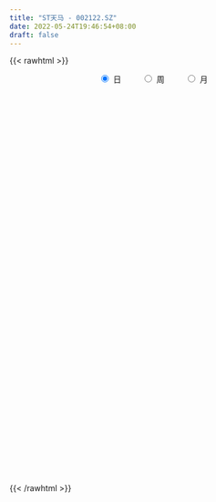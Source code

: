 ```yaml
---
title: "ST天马 - 002122.SZ"
date: 2022-05-24T19:46:54+08:00
draft: false
---
```

{{< rawhtml >}}
    <div style="text-align: center">
        <label style="padding: 1rem;"><input style="margin-right: .5rem" type="radio" name="period" value="D" checked onclick="period_change(this)">日</label>
        <label style="padding: 1rem;"><input style="margin-right: .5rem" type="radio" name="period" value="W" onclick="period_change(this)">周</label>
        <label style="padding: 1rem;"><input style="margin-right: .5rem" type="radio" name="period" value="M" onclick="period_change(this)">月</label>
    </div>
    <div id="chart" style="height: 700px;"></div> 
    <script type="text/javascript">
        const D_v = [96053.12,151833.8,200741.23,39280.0,27510.0,191091.21,127966.19,67314.93,58195.15,152532.05,106391.03,70708.0,85885.08,62580.0,98585.01,68930.03,41569.02,55385.0,106966.02,115532.15,65338.1,94111.12,113193.11,91559.6,332252.6,182974.7,99187.0,62125.02,67572.0,62206.0,69045.0,70633.0,47762.0,75402.0,58628.0,46121.02,33016.0,26809.0,43263.09,87935.11,107587.0,67450.21,57873.02,70973.0,27662.0,45966.08,165468.08,78246.0,54545.51,70355.66,66411.0,43566.0,49407.0,46912.73,52132.0,39635.0,46258.05,43744.7,30795.0,32800.0,25142.25,48766.27,72747.76,67567.2,320312.56,316415.44,190140.76,422465.31,242384.0,155719.32,140557.65,130471.12,349312.21,187800.43,313307.37,318501.77,588992.4300000001,379224.68,339033.44,203796.29,247004.0,159011.06,174291.0,118857.44,132876.0,131757.49,103756.64,210471.56,127776.3,112524.93,95544.93,145139.0,204446.1,130144.61,206462.56,114683.64,140854.0,81812.1,70828.0,75578.31,158470.32,90617.01,135986.01,235749.0,131698.13,84936.03,65712.6,53775.72,51339.0,120263.1,69504.1,65235.02,66260.02,62594.0,55530.0,70286.0,53378.67,50967.0,75052.0,129073.95,100436.0,115621.04,105229.0,76668.03,75037.0,61576.04,65584.37,63088.0,63459.0,62881.55,53348.0,72703.15,147430.15,108912.0,73923.05,54659.1,178451.0,263363.18,133184.09,71715.0,122887.0,102304.0,62907.02,55804.04,57178.0,44444.0,50133.67,63754.0,44634.0,40522.1,44665.0,72411.5,51593.0,46279.3,50230.04,33881.0,37220.01,53506.01,40181.0,84942.5,97893.01,63131.0,56442.0,41177.0,43389.0,29655.0,67239.01,48131.01,144591.0,89592.22,61795.27,34527.0,51815.57,32115.0,96994.0,58667.0,78917.03,89452.4,117128.01,99403.0,116258.34,85329.63,55217.0,41169.03,41777.0,59126.0,161376.86,124929.44,58006.14,46686.0,73222.5,68507.36,36422.0,50422.0,35749.0,27376.0,36507.0,48650.49,139886.5,206951.85,97887.0,66887.7,67036.01,100160.34,80786.0,76981.42,46242.42,54414.43,75401.15,44631.0,24943.0,38860.0,57103.1,63610.5,56814.0,42101.1,54216.01,39721.5,27118.0,45947.01,86987.22,206077.96,102973.0,74462.0,72613.1,43343.1,57380.0,47882.0,48181.1,63485.74,38763.0,73019.0,85513.0,78401.0,42250.0,69940.0,70934.15,75277.0,69264.0,52666.0,41438.17,29232.0,55127.0,28915.0,88276.0,150768.5,73693.93,75703.0,60181.01,56043.0]
const D_histogram = [0.0,0.0095726496,0.025259795,0.0228396406,0.0097831704,0.0015712104,-0.0101973442,-0.0139822848,-0.0138093229,-0.0034750974,-0.0013456915,-0.0006384077,0.0029709556,0.0030978927,0.0067719872,0.0073559215,0.0078701566,0.0057431043,-0.0024082782,-0.002415617,-0.0005034196,0.001874636,-0.0019660181,0.0051794381,0.0028699778,-0.0071656464,-0.0195869346,-0.0219587209,-0.0236008825,-0.0252840301,-0.0198270631,-0.0203465102,-0.0207091939,-0.023460115,-0.0281484355,-0.0260830353,-0.0211097101,-0.0177172339,-0.017367591,-0.0227329416,-0.0262418527,-0.0264289003,-0.0238256493,-0.0252992462,-0.0157915125,0.0001366873,0.0084048141,0.0114191703,0.0135092274,0.016794127,0.0123211574,0.0082975168,0.0053856978,0.0045874676,0.0038690293,0.0045057998,0.0059483387,0.0065303867,0.0065276995,0.0055055981,0.0064382859,0.0053417473,0.0132294627,0.0269428713,0.0345929508,0.0456208986,0.0599984763,0.0679269724,0.0648610984,0.0587461129,0.0509066665,0.052492118,0.050209511,0.0499749369,0.0566660136,0.06785622,0.0798487734,0.0743027922,0.0540563157,0.0402120648,0.0278238088,0.0105523724,-0.0031548107,-0.0132640686,-0.0237489245,-0.0255691395,-0.0301011259,-0.0270921443,-0.0296634436,-0.0387208373,-0.0429842368,-0.0343487399,-0.0282136901,-0.0213504703,-0.0137037903,-0.0135937901,-0.0245641847,-0.0309994802,-0.0354606138,-0.0415605823,-0.0374242425,-0.0372143455,-0.0400298275,-0.0496081434,-0.054513798,-0.0541947787,-0.0511324143,-0.0463945674,-0.0433018902,-0.0304548002,-0.0229468891,-0.0133831587,-0.0074689606,-0.006687934,-0.0046827429,-0.0083864781,-0.0122643042,-0.0141054822,-0.0177323451,-0.0094843661,-0.0031386951,0.0080709157,0.0159795383,0.0220063385,0.0232966739,0.020859369,0.0187185828,0.0142805022,0.0137080386,0.011728175,0.0095814139,0.0055062135,0.0093578566,0.0109347107,0.0077873042,0.0062933026,0.0135577171,0.0080310778,0.0017786081,-0.0033287339,-0.0010612435,0.0012449657,0.0002608271,0.0010944178,-0.0001697498,-0.0007675651,-0.0034673424,-0.0047824525,-0.006426193,-0.0081750985,-0.0060505463,-0.0028721212,-0.0036604576,-0.0056090613,-0.0068936114,-0.0064025422,-0.0048096992,-0.0051515295,-0.0041236082,0.0015474198,0.0059987858,0.007524141,0.0052038886,0.0044121146,0.0039716345,0.0037653772,0.0011554499,0.0003640153,-0.0081814377,-0.0185676387,-0.0225008607,-0.0240465403,-0.0271508038,-0.0284546381,-0.0355167383,-0.0387169082,-0.0449840828,-0.0380644705,-0.0384718558,-0.0369808539,-0.0259975574,-0.0197920094,-0.0162230803,-0.0138186695,-0.0116005274,-0.0044835603,0.0091700908,0.0191642184,0.0237443332,0.0239986577,0.0291317505,0.0286909819,0.0279052215,0.023689933,0.0206829441,0.0179056081,0.0160151728,0.017295934,0.0255631924,0.0294215086,0.0276943617,0.0263228335,0.0226333963,0.0233765488,0.0197857823,0.0187271507,0.0179920711,0.0174573142,0.0189508897,0.019679766,0.0185699275,0.0150471197,0.0101622855,0.0104002585,0.0067929856,0.0022255568,-0.0059002025,-0.0119877811,-0.0132605409,-0.0120566985,-0.0029544313,0.008075287,0.0114201966,0.0129379257,0.0100104801,0.0044275308,0.0038445059,0.0038644308,0.0023378907,0.0005549283,-0.0038492603,-0.014123971,-0.0268692259,-0.0397954256,-0.0431322506,-0.0395472356,-0.0406560146,-0.0451941621,-0.0464354544,-0.0448012587,-0.0400719657,-0.0341974874,-0.0310261194,-0.0245391289,-0.0245543959,-0.0202920908,-0.0148022271,-0.0056061206,0.0022528062,0.0037510891]
const D_fast = [0.0,0.011965812,0.0339679061,0.0372576618,0.0266469843,0.0188278268,0.0045099362,-0.0027705756,-0.0060499445,0.0034155067,0.0052084897,0.0057561717,0.0101082738,0.011009684,0.0163767754,0.0187996901,0.0212814643,0.0205901881,0.011836736,0.011225493,0.0130118355,0.0158585501,0.0115263915,0.0199667072,0.0183747414,0.0065477056,-0.0107703163,-0.0186317828,-0.026174165,-0.0341783201,-0.0336781189,-0.0392841936,-0.0448241757,-0.0534401256,-0.065165555,-0.0696209135,-0.069925016,-0.0709618482,-0.074954103,-0.086002689,-0.0960720634,-0.102866336,-0.1062194973,-0.1140179058,-0.1084580502,-0.0924956785,-0.0821263482,-0.0762571994,-0.0707898356,-0.0633064042,-0.0646990844,-0.0666483458,-0.0682137403,-0.0678651037,-0.0676162846,-0.0658530641,-0.0629234405,-0.0607087959,-0.0590795582,-0.0587252602,-0.0561830009,-0.0559441026,-0.0447490216,-0.0242998952,-0.0080015779,0.0144315945,0.0438087913,0.0687190304,0.0818684311,0.0904399738,0.0953271941,0.110035675,0.1203054459,0.1325646059,0.153422186,0.1815764475,0.2135311942,0.226560911,0.2198285134,0.2160372788,0.2106049749,0.1959716317,0.1814757459,0.1680504708,0.1516283838,0.1434158839,0.131358616,0.1275945616,0.1176074014,0.0988697984,0.0838603396,0.0839086516,0.0829902788,0.0845158811,0.0887366135,0.0854481661,0.0683367254,0.0541515599,0.0408252728,0.0243351588,0.019115438,0.0100217486,-0.0028011904,-0.0247815421,-0.0433156462,-0.0565453216,-0.0662660607,-0.0731268557,-0.0808596511,-0.0756262611,-0.0738550723,-0.0676371315,-0.0635901735,-0.0644811304,-0.0636466251,-0.0694469799,-0.076390882,-0.0817584306,-0.0898183797,-0.0839414922,-0.078380495,-0.0651531553,-0.0532496481,-0.0417212633,-0.0346067594,-0.031829222,-0.0292903625,-0.0301583175,-0.0273037715,-0.0263515914,-0.026102999,-0.0288016461,-0.0226105388,-0.018300007,-0.0195005875,-0.0194212635,-0.0087674197,-0.0122862895,-0.0180941072,-0.0240336327,-0.0220314532,-0.0194140025,-0.0203329343,-0.0192257391,-0.0205323442,-0.0213220508,-0.0248886637,-0.027399387,-0.0306496757,-0.0344423558,-0.0338304402,-0.0313700454,-0.0330734962,-0.0364243652,-0.0394323182,-0.0405418846,-0.0401514664,-0.041781179,-0.0417841598,-0.0357262768,-0.0297752144,-0.026368824,-0.0273881041,-0.0270768495,-0.026524421,-0.025789334,-0.0281103988,-0.0288108296,-0.0394016421,-0.0544297528,-0.0639881899,-0.0715455045,-0.081437469,-0.0898549628,-0.1057962476,-0.1186756445,-0.1361888399,-0.1387853452,-0.1488106945,-0.156564906,-0.1520809988,-0.1508234533,-0.1513102942,-0.1523605508,-0.1530425405,-0.1470464635,-0.1311002897,-0.1163151075,-0.1057989094,-0.0995449204,-0.0871288901,-0.0803969132,-0.0742063681,-0.0724991734,-0.0703354262,-0.0686363602,-0.0665230024,-0.0609182576,-0.0462602011,-0.0350465078,-0.0298500643,-0.0246408841,-0.0226719722,-0.0160846826,-0.0147290034,-0.0111058474,-0.0073429092,-0.0035133375,0.0027179603,0.0083667782,0.0118994215,0.0121383936,0.0097941309,0.0126321685,0.0107231419,0.0067121024,-0.0028887075,-0.0119732314,-0.0165611264,-0.0183714587,-0.0100077992,0.0030407408,0.0092406996,0.01399291,0.0135680845,0.0090920179,0.0094701194,0.010456152,0.0095140846,0.0078698542,0.0025033506,-0.0113023528,-0.0307649142,-0.0536399703,-0.067759858,-0.0740616519,-0.0853344346,-0.1011711226,-0.1140212785,-0.1235873975,-0.1288760958,-0.1315509895,-0.1361361513,-0.135783943,-0.1419378089,-0.1427485266,-0.1409592196,-0.1331646433,-0.1247425149,-0.1223064597]
const D_slow = [0.0,0.0023931624,0.0087081111,0.0144180213,0.0168638139,0.0172566165,0.0147072804,0.0112117092,0.0077593785,0.0068906041,0.0065541812,0.0063945793,0.0071373182,0.0079117914,0.0096047882,0.0114437686,0.0134113077,0.0148470838,0.0142450142,0.01364111,0.0135152551,0.0139839141,0.0134924096,0.0147872691,0.0155047636,0.013713352,0.0088166183,0.0033269381,-0.0025732825,-0.00889429,-0.0138510558,-0.0189376834,-0.0241149818,-0.0299800106,-0.0370171195,-0.0435378783,-0.0488153058,-0.0532446143,-0.057586512,-0.0632697474,-0.0698302106,-0.0764374357,-0.082393848,-0.0887186596,-0.0926665377,-0.0926323659,-0.0905311623,-0.0876763697,-0.0842990629,-0.0801005312,-0.0770202418,-0.0749458626,-0.0735994381,-0.0724525712,-0.0714853139,-0.070358864,-0.0688717793,-0.0672391826,-0.0656072577,-0.0642308582,-0.0626212867,-0.0612858499,-0.0579784842,-0.0512427664,-0.0425945287,-0.0311893041,-0.016189685,0.0007920581,0.0170073327,0.0316938609,0.0444205275,0.057543557,0.0700959348,0.082589669,0.0967561724,0.1137202274,0.1336824208,0.1522581188,0.1657721978,0.175825214,0.1827811661,0.1854192593,0.1846305566,0.1813145394,0.1753773083,0.1689850234,0.1614597419,0.1546867059,0.147270845,0.1375906357,0.1268445765,0.1182573915,0.1112039689,0.1058663514,0.1024404038,0.0990419563,0.0929009101,0.0851510401,0.0762858866,0.065895741,0.0565396804,0.0472360941,0.0372286372,0.0248266013,0.0111981518,-0.0023505429,-0.0151336464,-0.0267322883,-0.0375577608,-0.0451714609,-0.0509081832,-0.0542539728,-0.056121213,-0.0577931965,-0.0589638822,-0.0610605017,-0.0641265778,-0.0676529483,-0.0720860346,-0.0744571261,-0.0752417999,-0.073224071,-0.0692291864,-0.0637276018,-0.0579034333,-0.052688591,-0.0480089453,-0.0444388198,-0.0410118101,-0.0380797664,-0.0356844129,-0.0343078595,-0.0319683954,-0.0292347177,-0.0272878917,-0.025714566,-0.0223251368,-0.0203173673,-0.0198727153,-0.0207048988,-0.0209702097,-0.0206589682,-0.0205937614,-0.020320157,-0.0203625944,-0.0205544857,-0.0214213213,-0.0226169344,-0.0242234827,-0.0262672573,-0.0277798939,-0.0284979242,-0.0294130386,-0.0308153039,-0.0325387068,-0.0341393423,-0.0353417671,-0.0366296495,-0.0376605516,-0.0372736966,-0.0357740002,-0.0338929649,-0.0325919928,-0.0314889641,-0.0304960555,-0.0295547112,-0.0292658487,-0.0291748449,-0.0312202043,-0.035862114,-0.0414873292,-0.0474989643,-0.0542866652,-0.0614003247,-0.0702795093,-0.0799587363,-0.091204757,-0.1007208747,-0.1103388386,-0.1195840521,-0.1260834415,-0.1310314438,-0.1350872139,-0.1385418813,-0.1414420131,-0.1425629032,-0.1402703805,-0.1354793259,-0.1295432426,-0.1235435782,-0.1162606405,-0.1090878951,-0.1021115897,-0.0961891064,-0.0910183704,-0.0865419684,-0.0825381752,-0.0782141917,-0.0718233936,-0.0644680164,-0.057544426,-0.0509637176,-0.0453053685,-0.0394612313,-0.0345147858,-0.0298329981,-0.0253349803,-0.0209706517,-0.0162329293,-0.0113129878,-0.006670506,-0.002908726,-0.0003681547,0.00223191,0.0039301564,0.0044865456,0.003011495,0.0000145497,-0.0033005855,-0.0063147602,-0.007053368,-0.0050345462,-0.0021794971,0.0010549843,0.0035576044,0.0046644871,0.0056256136,0.0065917212,0.0071761939,0.007314926,0.0063526109,0.0028216182,-0.0038956883,-0.0138445447,-0.0246276074,-0.0345144163,-0.0446784199,-0.0559769605,-0.0675858241,-0.0787861388,-0.0888041302,-0.097353502,-0.1051100319,-0.1112448141,-0.1173834131,-0.1224564358,-0.1261569925,-0.1275585227,-0.1269953211,-0.1260575488]
const D_data = [['2021-05-12', 2.99, 3.0, 2.96, 3.05],['2021-05-13', 2.99, 3.15, 2.95, 3.15],['2021-05-14', 3.23, 3.31, 3.19, 3.31],['2021-05-17', 3.28, 3.14, 3.14, 3.28],['2021-05-18', 2.98, 2.98, 2.98, 2.98],['2021-05-19', 2.83, 2.99, 2.83, 3.08],['2021-05-20', 2.94, 2.89, 2.85, 2.98],['2021-05-21', 2.89, 2.94, 2.86, 2.97],['2021-05-24', 2.95, 2.97, 2.91, 2.98],['2021-05-25', 2.95, 3.12, 2.94, 3.12],['2021-05-26', 3.1, 3.05, 3.01, 3.12],['2021-05-27', 3.03, 3.04, 3.02, 3.11],['2021-05-28', 3.03, 3.09, 2.98, 3.13],['2021-05-31', 3.13, 3.06, 3.05, 3.15],['2021-06-01', 3.06, 3.12, 3.04, 3.21],['2021-06-02', 3.12, 3.1, 3.05, 3.18],['2021-06-03', 3.08, 3.11, 3.06, 3.12],['2021-06-04', 3.09, 3.08, 3.06, 3.14],['2021-06-07', 3.07, 2.98, 2.93, 3.07],['2021-06-08', 2.98, 3.06, 2.88, 3.07],['2021-06-09', 3.05, 3.09, 3.01, 3.09],['2021-06-10', 3.09, 3.11, 3.05, 3.19],['2021-06-11', 3.08, 3.03, 2.95, 3.08],['2021-06-16', 3.18, 3.18, 3.12, 3.18],['2021-06-17', 3.33, 3.08, 3.07, 3.34],['2021-06-18', 2.98, 2.95, 2.93, 3.02],['2021-06-21', 2.92, 2.85, 2.85, 2.95],['2021-06-22', 2.89, 2.92, 2.87, 2.93],['2021-06-23', 2.9, 2.9, 2.87, 2.91],['2021-06-24', 2.89, 2.87, 2.83, 2.91],['2021-06-25', 2.9, 2.95, 2.87, 2.97],['2021-06-28', 2.96, 2.87, 2.87, 2.97],['2021-06-29', 2.87, 2.85, 2.84, 2.92],['2021-06-30', 2.86, 2.79, 2.73, 2.88],['2021-07-01', 2.78, 2.72, 2.7, 2.8],['2021-07-02', 2.71, 2.77, 2.71, 2.8],['2021-07-05', 2.8, 2.8, 2.77, 2.82],['2021-07-06', 2.82, 2.78, 2.76, 2.82],['2021-07-07', 2.78, 2.73, 2.73, 2.8],['2021-07-08', 2.72, 2.62, 2.61, 2.75],['2021-07-09', 2.63, 2.59, 2.52, 2.66],['2021-07-12', 2.59, 2.59, 2.58, 2.64],['2021-07-13', 2.59, 2.6, 2.53, 2.6],['2021-07-14', 2.61, 2.52, 2.52, 2.61],['2021-07-15', 2.65, 2.65, 2.64, 2.65],['2021-07-16', 2.78, 2.78, 2.75, 2.78],['2021-07-19', 2.92, 2.74, 2.72, 2.92],['2021-07-20', 2.76, 2.7, 2.65, 2.77],['2021-07-21', 2.7, 2.7, 2.67, 2.74],['2021-07-22', 2.69, 2.73, 2.66, 2.78],['2021-07-23', 2.73, 2.63, 2.63, 2.73],['2021-07-26', 2.61, 2.61, 2.56, 2.66],['2021-07-27', 2.6, 2.6, 2.58, 2.69],['2021-07-28', 2.65, 2.61, 2.57, 2.65],['2021-07-29', 2.59, 2.6, 2.59, 2.64],['2021-07-30', 2.58, 2.61, 2.55, 2.63],['2021-08-02', 2.61, 2.62, 2.55, 2.64],['2021-08-03', 2.64, 2.61, 2.6, 2.64],['2021-08-04', 2.6, 2.6, 2.58, 2.61],['2021-08-05', 2.59, 2.58, 2.58, 2.6],['2021-08-06', 2.59, 2.6, 2.57, 2.6],['2021-08-09', 2.58, 2.57, 2.53, 2.6],['2021-08-10', 2.58, 2.7, 2.56, 2.7],['2021-08-11', 2.82, 2.84, 2.8, 2.84],['2021-08-12', 2.98, 2.84, 2.77, 2.98],['2021-08-13', 2.72, 2.96, 2.72, 2.98],['2021-08-16', 2.93, 3.11, 2.91, 3.11],['2021-08-17', 3.23, 3.14, 3.11, 3.27],['2021-08-18', 3.13, 3.07, 3.05, 3.23],['2021-08-19', 3.03, 3.06, 3.03, 3.18],['2021-08-20', 3.06, 3.05, 2.93, 3.09],['2021-08-23', 3.06, 3.2, 3.06, 3.2],['2021-08-24', 3.36, 3.2, 3.18, 3.36],['2021-08-25', 3.13, 3.27, 3.13, 3.3],['2021-08-26', 3.26, 3.43, 3.23, 3.43],['2021-08-27', 3.43, 3.6, 3.36, 3.6],['2021-08-30', 3.78, 3.75, 3.51, 3.78],['2021-08-31', 3.73, 3.63, 3.62, 3.84],['2021-09-01', 3.65, 3.45, 3.45, 3.65],['2021-09-02', 3.41, 3.5, 3.37, 3.52],['2021-09-03', 3.53, 3.5, 3.48, 3.68],['2021-09-06', 3.43, 3.4, 3.37, 3.55],['2021-09-07', 3.42, 3.39, 3.34, 3.49],['2021-09-08', 3.4, 3.39, 3.36, 3.42],['2021-09-09', 3.4, 3.34, 3.33, 3.41],['2021-09-10', 3.33, 3.42, 3.31, 3.45],['2021-09-13', 3.39, 3.37, 3.34, 3.42],['2021-09-14', 3.36, 3.46, 3.21, 3.46],['2021-09-15', 3.42, 3.39, 3.39, 3.53],['2021-09-16', 3.37, 3.27, 3.26, 3.42],['2021-09-17', 3.24, 3.28, 3.23, 3.33],['2021-09-22', 3.28, 3.44, 3.26, 3.44],['2021-09-23', 3.43, 3.44, 3.39, 3.6],['2021-09-24', 3.42, 3.48, 3.39, 3.55],['2021-09-27', 3.52, 3.53, 3.46, 3.65],['2021-09-28', 3.52, 3.46, 3.46, 3.61],['2021-09-29', 3.4, 3.29, 3.29, 3.43],['2021-09-30', 3.29, 3.29, 3.25, 3.33],['2021-10-08', 3.29, 3.27, 3.26, 3.34],['2021-10-11', 3.27, 3.2, 3.19, 3.27],['2021-10-12', 3.2, 3.3, 3.19, 3.36],['2021-10-13', 3.28, 3.24, 3.22, 3.29],['2021-10-14', 3.25, 3.17, 3.17, 3.34],['2021-10-15', 3.16, 3.02, 3.01, 3.18],['2021-10-18', 3.01, 3.0, 2.94, 3.07],['2021-10-19', 2.99, 3.01, 2.96, 3.07],['2021-10-20', 3.01, 3.01, 2.98, 3.03],['2021-10-21', 3.05, 3.01, 2.98, 3.05],['2021-10-22', 2.98, 2.97, 2.96, 3.01],['2021-10-25', 2.98, 3.1, 2.93, 3.12],['2021-10-26', 3.09, 3.06, 3.06, 3.16],['2021-10-27', 3.05, 3.11, 3.05, 3.12],['2021-10-28', 3.15, 3.09, 3.01, 3.15],['2021-10-29', 3.11, 3.03, 3.02, 3.11],['2021-11-01', 3.06, 3.04, 3.01, 3.06],['2021-11-02', 3.04, 2.95, 2.91, 3.05],['2021-11-03', 2.95, 2.91, 2.85, 2.95],['2021-11-04', 2.91, 2.9, 2.86, 2.95],['2021-11-05', 2.91, 2.84, 2.82, 2.91],['2021-11-08', 2.86, 2.98, 2.85, 2.98],['2021-11-09', 2.94, 2.98, 2.94, 3.03],['2021-11-10', 2.99, 3.08, 2.95, 3.12],['2021-11-11', 3.08, 3.09, 3.07, 3.2],['2021-11-12', 3.06, 3.11, 3.06, 3.14],['2021-11-15', 3.12, 3.08, 3.05, 3.14],['2021-11-16', 3.08, 3.04, 3.01, 3.08],['2021-11-17', 3.04, 3.04, 3.0, 3.1],['2021-11-18', 3.03, 3.0, 2.97, 3.06],['2021-11-19', 3.05, 3.04, 3.01, 3.07],['2021-11-22', 3.04, 3.02, 2.99, 3.04],['2021-11-23', 3.03, 3.01, 2.99, 3.06],['2021-11-24', 3.0, 2.97, 2.96, 3.0],['2021-11-25', 2.98, 3.07, 2.95, 3.1],['2021-11-26', 3.07, 3.06, 3.05, 3.16],['2021-11-29', 3.02, 3.0, 3.0, 3.05],['2021-11-30', 3.0, 3.01, 2.97, 3.04],['2021-12-01', 2.99, 3.14, 2.99, 3.16],['2021-12-02', 2.99, 2.99, 2.98, 3.09],['2021-12-03', 2.97, 2.95, 2.86, 2.97],['2021-12-06', 2.93, 2.93, 2.91, 2.97],['2021-12-07', 2.94, 3.01, 2.9, 3.05],['2021-12-08', 3.03, 3.02, 2.97, 3.09],['2021-12-09', 3.02, 2.98, 2.97, 3.02],['2021-12-10', 2.98, 3.0, 2.96, 3.01],['2021-12-13', 3.0, 2.97, 2.96, 3.0],['2021-12-14', 2.97, 2.97, 2.95, 2.98],['2021-12-15', 2.97, 2.93, 2.93, 2.97],['2021-12-16', 2.94, 2.93, 2.92, 2.98],['2021-12-17', 2.92, 2.91, 2.91, 2.94],['2021-12-20', 2.91, 2.89, 2.89, 2.93],['2021-12-21', 2.91, 2.93, 2.88, 2.94],['2021-12-22', 2.92, 2.95, 2.88, 2.98],['2021-12-23', 2.95, 2.9, 2.9, 2.95],['2021-12-24', 2.9, 2.87, 2.87, 2.91],['2021-12-27', 2.87, 2.86, 2.86, 2.9],['2021-12-28', 2.86, 2.87, 2.84, 2.88],['2021-12-29', 2.87, 2.88, 2.85, 2.89],['2021-12-30', 2.87, 2.85, 2.84, 2.87],['2021-12-31', 2.84, 2.86, 2.83, 2.88],['2022-01-04', 2.87, 2.93, 2.85, 2.95],['2022-01-05', 2.92, 2.94, 2.91, 3.04],['2022-01-06', 2.95, 2.92, 2.9, 2.97],['2022-01-07', 2.92, 2.87, 2.87, 2.92],['2022-01-10', 2.86, 2.88, 2.83, 2.88],['2022-01-11', 2.89, 2.88, 2.86, 2.92],['2022-01-12', 2.87, 2.88, 2.86, 2.89],['2022-01-13', 2.87, 2.84, 2.84, 2.88],['2022-01-14', 2.84, 2.85, 2.83, 2.86],['2022-01-17', 2.84, 2.72, 2.71, 2.84],['2022-01-18', 2.7, 2.63, 2.59, 2.72],['2022-01-19', 2.64, 2.65, 2.61, 2.7],['2022-01-20', 2.64, 2.64, 2.63, 2.67],['2022-01-21', 2.64, 2.58, 2.53, 2.65],['2022-01-24', 2.57, 2.56, 2.55, 2.61],['2022-01-25', 2.55, 2.43, 2.43, 2.57],['2022-01-26', 2.41, 2.41, 2.38, 2.46],['2022-01-27', 2.41, 2.3, 2.29, 2.41],['2022-01-28', 2.3, 2.42, 2.28, 2.42],['2022-02-07', 2.4, 2.3, 2.3, 2.41],['2022-02-08', 2.22, 2.28, 2.19, 2.29],['2022-02-09', 2.27, 2.39, 2.27, 2.39],['2022-02-10', 2.4, 2.34, 2.31, 2.41],['2022-02-11', 2.33, 2.3, 2.28, 2.36],['2022-02-14', 2.27, 2.27, 2.25, 2.3],['2022-02-15', 2.26, 2.25, 2.22, 2.28],['2022-02-16', 2.24, 2.31, 2.23, 2.33],['2022-02-17', 2.29, 2.43, 2.29, 2.43],['2022-02-18', 2.42, 2.44, 2.39, 2.5],['2022-02-21', 2.45, 2.41, 2.4, 2.45],['2022-02-22', 2.39, 2.37, 2.36, 2.42],['2022-02-23', 2.36, 2.45, 2.35, 2.49],['2022-02-24', 2.45, 2.4, 2.38, 2.49],['2022-02-25', 2.4, 2.4, 2.38, 2.45],['2022-02-28', 2.4, 2.35, 2.32, 2.42],['2022-03-01', 2.35, 2.35, 2.32, 2.36],['2022-03-02', 2.33, 2.34, 2.33, 2.36],['2022-03-03', 2.33, 2.34, 2.33, 2.37],['2022-03-04', 2.34, 2.38, 2.34, 2.4],['2022-03-07', 2.38, 2.5, 2.38, 2.5],['2022-03-08', 2.52, 2.49, 2.4, 2.58],['2022-03-09', 2.45, 2.44, 2.38, 2.51],['2022-03-10', 2.45, 2.45, 2.4, 2.49],['2022-03-11', 2.44, 2.42, 2.39, 2.45],['2022-03-14', 2.43, 2.48, 2.43, 2.54],['2022-03-15', 2.46, 2.43, 2.43, 2.54],['2022-03-16', 2.43, 2.46, 2.38, 2.47],['2022-03-17', 2.46, 2.47, 2.45, 2.49],['2022-03-18', 2.46, 2.48, 2.43, 2.48],['2022-03-21', 2.48, 2.52, 2.48, 2.59],['2022-03-22', 2.52, 2.53, 2.49, 2.54],['2022-03-23', 2.53, 2.52, 2.5, 2.53],['2022-03-24', 2.52, 2.49, 2.48, 2.52],['2022-03-25', 2.49, 2.46, 2.43, 2.49],['2022-03-28', 2.58, 2.52, 2.5, 2.58],['2022-03-29', 2.45, 2.47, 2.42, 2.5],['2022-03-30', 2.46, 2.44, 2.43, 2.47],['2022-03-31', 2.43, 2.36, 2.36, 2.45],['2022-04-01', 2.36, 2.34, 2.3, 2.36],['2022-04-06', 2.35, 2.37, 2.33, 2.41],['2022-04-07', 2.38, 2.39, 2.37, 2.42],['2022-04-08', 2.51, 2.51, 2.51, 2.51],['2022-04-11', 2.52, 2.59, 2.51, 2.64],['2022-04-12', 2.58, 2.54, 2.46, 2.59],['2022-04-13', 2.53, 2.54, 2.52, 2.64],['2022-04-14', 2.52, 2.49, 2.46, 2.55],['2022-04-15', 2.47, 2.44, 2.42, 2.48],['2022-04-18', 2.43, 2.49, 2.37, 2.53],['2022-04-19', 2.5, 2.5, 2.47, 2.55],['2022-04-20', 2.5, 2.48, 2.45, 2.52],['2022-04-21', 2.55, 2.47, 2.43, 2.55],['2022-04-22', 2.4, 2.42, 2.39, 2.46],['2022-04-25', 2.42, 2.3, 2.3, 2.42],['2022-04-26', 2.28, 2.19, 2.19, 2.32],['2022-04-27', 2.1, 2.09, 2.08, 2.14],['2022-04-28', 2.1, 2.13, 2.1, 2.17],['2022-04-29', 2.02, 2.18, 2.02, 2.22],['2022-05-05', 2.15, 2.09, 2.07, 2.17],['2022-05-06', 2.08, 1.99, 1.99, 2.08],['2022-05-09', 1.98, 1.97, 1.94, 2.05],['2022-05-10', 1.96, 1.96, 1.89, 1.96],['2022-05-11', 1.95, 1.97, 1.93, 2.02],['2022-05-12', 1.96, 1.97, 1.94, 1.99],['2022-05-13', 1.99, 1.92, 1.88, 1.99],['2022-05-16', 1.93, 1.95, 1.92, 1.96],['2022-05-17', 1.94, 1.85, 1.85, 1.94],['2022-05-18', 1.83, 1.88, 1.76, 1.93],['2022-05-19', 1.83, 1.89, 1.8, 1.91],['2022-05-20', 1.88, 1.95, 1.87, 1.97],['2022-05-23', 1.96, 1.96, 1.95, 2.01],['2022-05-24', 1.97, 1.89, 1.87, 1.97]]
const W_v = [1891462.71,1348381.8600000001,1709637.5900000001,1907182.73,1174256.5700000001,1788958.0899999999,951455.22,820881.41,548789.4399999999,341943.99,75499.86,403388.39,435227.26,465947.92,297782.51,600724.95,513068.97,432208.84,346385.78,278731.25,340572.92,462155.39,940259.86,297970.77,218880.81,201941.0,192561.82,802600.92,466544.1900000001,296965.47,322503.0,231385.86,195426.27,191621.72,383685.33,253191.92,291290.82,248456.76,297820.42,215338.33,230848.5,227239.76,82353.6,3450.0,5316.0,6390.0,10451.0,21218.0,472676.0,3609817.3900000001,1761673.5899999999,1168087.01,891685.16,1354291.3899999999,666799.3199999999,574179.33,825290.7200000001,1708748.8899999999,1983520.04,1739690.6899999999,951558.62,1537996.78,984661.26,917496.2,662455.0699999999,786458.21,1079159.26,1992369.8600000001,1781759.3799999999,1600680.51,1520554.6000000001,1487115.52,1367469.9399999999,1060970.53,1135582.28,417157.27,612332.8199999999,759144.26,558673.34,587380.25,703361.95,840928.7999999998,1230491.6000000001,1403982.6699999999,1631743.21,1707655.2000000002,1859726.1000000001,1649951.51,911349.05,752652.1299999999,1070931.78,413091.69,651893.64,431983.26,617448.89,284898.91,245326.42,334544.47,223140.67,197571.59,267299.23,287740.34,161273.02,163393.77,193214.77,290530.79,520978.09,263404.71,192124.98,179517.93,372282.08,264834.73,215916.06,53747.6,160697.55,441226.41,186982.2,151973.16,180581.68,132987.0,118046.72,194181.9,226220.73,160807.77,325773.72,626097.51,246224.22,364618.75,208809.03,189091.21,341535.65,221737.18,460674.92,303136.27,309903.15,311946.68,276533.17,274754.62,199253.01,314561.5,158648.59,192251.12,204707.22,113536.0,185468.64,251162.97,778401.4500000001,615269.0599999999,358072.03,196438.36,258556.47,553610.92,578732.89,987026.3899999999,653767.04,399976.87,329736.71,779652.9,339589.92,646119.22,373458.15,661834.22,292769.56,347608.57,139667.61,32017.46,314337.77,156877.85,182597.33,160375.37,315321.26,233575.53,190520.13,264236.15,487941.31,455795.38,263949.03,184176.75,310169.07,280966.42,201567.38,164087.97,360492.41,142701.01,164697.66,587194.27,616142.9,783601.8899999999,554478.0,501529.46,300384.81,464941.58,609970.45,1757162.8599999999,1065490.25,312716.13,811858.33,453162.33,473711.31,327049.06,495140.4999999999,606786.8999999999,360135.02,298546.02,298610.2,269924.31,435026.25,231652.73,178740.0,825809.23,1151267.04,1299392.8999999999,1758050.8400000001,716792.99,650074.3599999999,479729.71,543812.3,70828.0,696400.65,387461.48,383856.24,305213.67,527028.02,328744.41,445274.85,703580.42,415617.06,260143.67,255470.9,215018.06,302408.51,229591.02,382321.06,356145.4300000001,473335.98,428378.33,282844.0,198704.49,578649.0599999999,358584.61,240938.25,256463.11,160052.23,499469.1599999999,255691.84,349123.0,146211.15,247727.17,417356.43,116224.01]
const W_histogram = [0.0,0.0293561254,0.0321102848,0.0632838253,0.0358250114,0.0438119646,0.022442961,-0.0724162851,-0.1405533381,-0.1516731634,-0.1656940332,-0.1574462149,-0.1819012216,-0.1626158533,-0.1484640338,-0.1060244733,-0.0657067515,-0.0478280188,-0.0684543683,-0.0519890648,-0.0774759169,-0.0766907903,-0.0490944339,-0.0443186669,-0.0348504465,-0.0292397621,-0.0173399116,0.0553534752,0.0881857134,0.0909207596,0.0884807524,0.0795324825,0.0508383562,0.0283870014,0.0243624418,0.0020485854,0.0038979508,-0.0034641879,0.0016628581,-0.0028854443,-0.007509472,-0.0412775732,-0.1176135978,-0.2782637803,-0.4559012571,-0.6121368941,-0.7294185424,-0.800434109,-0.821587648,-0.7740456278,-0.7154452419,-0.6245515524,-0.5231401303,-0.4084112064,-0.308925681,-0.2113801579,-0.1215968398,-0.0251537516,0.0640834095,0.1369600735,0.1826862874,0.2315560614,0.2665430278,0.2814524663,0.2836309881,0.2949383097,0.3068733537,0.3344693535,0.3613760894,0.3632804809,0.3466715364,0.3376846245,0.3146693896,0.2929234246,0.2654253982,0.245369451,0.2311083509,0.2207001964,0.2063678195,0.1879422589,0.1859958325,0.1863982013,0.1922940539,0.2066293579,0.2480062753,0.3004071659,0.312890028,0.292603765,0.2725966377,0.2602119142,0.2411737383,0.2101173399,0.1369393886,0.0696024093,0.0118504222,-0.0273207826,-0.0476248112,-0.0504631054,-0.0484721784,-0.0498300453,-0.049273057,-0.0423273566,-0.038026734,-0.0393518298,-0.0510638056,-0.0691939072,-0.0589679937,-0.0556214508,-0.0489773033,-0.0411411257,-0.0271312334,-0.016306127,-0.0073693108,-0.0013440784,0.0121160903,0.0192922873,0.0189187704,0.013151523,0.0138485932,0.0095947941,0.0075444218,0.0082417567,0.0086914313,0.0083043183,0.0137758553,0.0187721958,0.0231659904,0.0262608142,0.0232139657,0.0138717409,-0.0027872451,-0.0123035884,-0.0104343902,-0.0136285158,-0.0108632583,-0.0140556241,-0.0201445516,-0.0187494098,-0.0197137431,-0.0195087598,-0.0166226226,-0.0140839299,-0.0118639909,-0.0092949964,-0.0066207064,-0.0078345798,-0.0171475787,-0.0150552509,-0.0135477743,-0.0105404875,-0.0048122418,0.006161192,0.024938333,0.0520327548,0.0674851201,0.0765911491,0.0772384379,0.0883283942,0.0860356408,0.0944242608,0.0980037985,0.0968817275,0.0932889637,0.075359799,0.0594237983,0.0454370268,0.0313871141,0.0186007843,0.007872506,-0.0022977276,-0.0045598692,-0.0062036304,-0.0105503779,-0.001661332,-0.0034456617,0.0003068905,-0.007345624,-0.0121560643,-0.0251160963,-0.0367039139,-0.0365297196,-0.0365673168,-0.0430341119,-0.0447972238,-0.0421412779,-0.0405877925,-0.0275888803,-0.0176073898,-0.0061712163,0.0030385801,0.0027050885,0.0110794283,0.0550798978,0.0966418373,0.0908803301,0.0995864846,0.1198682035,0.1013964921,0.0925572812,0.0797971179,0.0625137063,0.0412442239,0.0236027401,-0.0023809636,-0.0322258737,-0.0392404088,-0.0531861626,-0.062327692,-0.0671985787,-0.0453716744,-0.0250826725,0.0225921129,0.0433996123,0.0474538907,0.0368578258,0.0392486721,0.0246757861,0.0110270578,-0.016030133,-0.037273037,-0.0466531748,-0.0639543221,-0.0558113599,-0.0537181905,-0.0496606171,-0.0527676078,-0.0498712405,-0.0521847235,-0.0543325403,-0.054225564,-0.0513109905,-0.048587038,-0.0619690335,-0.0775832359,-0.0910484855,-0.0856608321,-0.080030915,-0.0730855215,-0.0616840653,-0.0466703748,-0.0351786901,-0.0327985305,-0.0176721934,-0.0106257074,-0.0057978027,-0.0166402202,-0.0335073051,-0.0455318446,-0.0474052817,-0.0484535392]
const W_fast = [0.0,0.0366951567,0.0474768874,0.0944713842,0.0759688232,0.0949087674,0.0791505042,-0.0338128132,-0.1370882008,-0.186126317,-0.241570695,-0.2726844305,-0.3426147426,-0.3639833376,-0.3869475265,-0.3710140844,-0.3471230505,-0.3412013224,-0.378941264,-0.3754732267,-0.4203290581,-0.438716629,-0.4233938811,-0.4296977809,-0.4289421721,-0.4306414281,-0.4230765555,-0.3365448,-0.2816661334,-0.2562008974,-0.2365207165,-0.2255858657,-0.241570403,-0.2569250074,-0.2548589566,-0.2766606666,-0.2738368135,-0.2820649992,-0.2765222386,-0.2817919022,-0.2882932978,-0.3323807924,-0.4381202165,-0.6683363439,-0.9599491351,-1.2692189955,-1.5688552794,-1.8399793733,-2.0665298243,-2.2124992111,-2.3327601356,-2.3980043342,-2.4273779447,-2.4147518224,-2.3924977173,-2.3477972336,-2.2884131255,-2.1982584752,-2.0930004618,-1.9858837793,-1.8944859936,-1.7877272042,-1.6861044809,-1.6008319259,-1.527745657,-1.442703758,-1.3540503755,-1.2428370374,-1.1255862792,-1.0328617674,-0.9628028278,-0.8873685836,-0.8317164711,-0.7802315799,-0.7413732568,-0.7000868412,-0.6565708536,-0.6118039589,-0.574544381,-0.5459843769,-0.5014318451,-0.454429926,-0.40046056,-0.3344679164,-0.2310894302,-0.1035867481,-0.012881379,0.0399832991,0.0881253313,0.1407935864,0.1820488451,0.2035217817,0.1645786775,0.1146423005,0.059852919,0.0138515185,-0.0183587129,-0.0338127835,-0.0439399011,-0.0577552793,-0.0695165553,-0.073152694,-0.0783587548,-0.0895218082,-0.1139997353,-0.1494283137,-0.1539443987,-0.1645032185,-0.1701033968,-0.1725525006,-0.1653254167,-0.158576842,-0.1514823536,-0.1457931407,-0.1293039495,-0.1173046806,-0.112948505,-0.1154278715,-0.1112686531,-0.1131237537,-0.1132880205,-0.1105302464,-0.107907714,-0.1062187475,-0.0973032467,-0.0876138572,-0.077428565,-0.0677685377,-0.0650118947,-0.0708861842,-0.0882419816,-0.1008342219,-0.1015736213,-0.1081748759,-0.1081254329,-0.1148317048,-0.1259567702,-0.1292489808,-0.13514175,-0.1398139566,-0.1410834751,-0.1420657648,-0.1428118235,-0.1425665781,-0.1415474647,-0.144719983,-0.1583198766,-0.1599913615,-0.1618708285,-0.1614986635,-0.1569734783,-0.1444597466,-0.1194480223,-0.0793454118,-0.0470217665,-0.0187679501,0.0011889481,0.0343610029,0.0535771598,0.085571845,0.1136523323,0.1367506932,0.1564801703,0.1573909553,0.1563109042,0.1536833895,0.1474802552,0.1393441215,0.1305839698,0.1198393042,0.1164371953,0.1132425265,0.1062581846,0.1147318975,0.1120861523,0.1159154272,0.1064265066,0.0985770503,0.0793379941,0.0585741981,0.0496159625,0.0404365361,0.0232112131,0.0102487952,0.0023694216,-0.0062240411,-0.000122349,0.0054572941,0.0153506635,0.0253201049,0.0256628855,0.0368070824,0.0945775263,0.1602999251,0.1772585005,0.2108612761,0.2611100458,0.2679874575,0.2822875668,0.2894766831,0.287821698,0.2768632715,0.2651224728,0.2385435282,0.2006421496,0.1838175123,0.156575218,0.1318517655,0.1101812342,0.1206652198,0.1346835536,0.1880063672,0.2196637697,0.2355815208,0.2341999123,0.2464029267,0.2379989872,0.2271070234,0.1960422993,0.165481136,0.1444377045,0.1111479767,0.105338099,0.0940017208,0.0856441399,0.0693452473,0.0597738044,0.0444141405,0.0286831886,0.015233774,0.0053205998,-0.0041022072,-0.0329764611,-0.0679864725,-0.1042138435,-0.120241398,-0.1346192098,-0.1459451966,-0.1499647567,-0.1466186599,-0.1439216477,-0.1497411208,-0.139032832,-0.1346427728,-0.1312643188,-0.1462667914,-0.1715107025,-0.1949182032,-0.2086429607,-0.221804603]
const W_slow = [0.0,0.0073390313,0.0153666025,0.0311875589,0.0401438117,0.0510968029,0.0567075431,0.0386034719,0.0034651373,-0.0344531535,-0.0758766618,-0.1152382155,-0.160713521,-0.2013674843,-0.2384834927,-0.2649896111,-0.2814162989,-0.2933733036,-0.3104868957,-0.3234841619,-0.3428531411,-0.3620258387,-0.3742994472,-0.3853791139,-0.3940917256,-0.4014016661,-0.405736644,-0.3918982752,-0.3698518468,-0.3471216569,-0.3250014688,-0.3051183482,-0.2924087592,-0.2853120088,-0.2792213984,-0.278709252,-0.2777347643,-0.2786008113,-0.2781850968,-0.2789064578,-0.2807838258,-0.2911032191,-0.3205066186,-0.3900725637,-0.504047878,-0.6570821015,-0.8394367371,-1.0395452643,-1.2449421763,-1.4384535833,-1.6173148937,-1.7734527818,-1.9042378144,-2.006340616,-2.0835720363,-2.1364170757,-2.1668162857,-2.1731047236,-2.1570838712,-2.1228438528,-2.077172281,-2.0192832656,-1.9526475087,-1.8822843921,-1.8113766451,-1.7376420677,-1.6609237293,-1.5773063909,-1.4869623685,-1.3961422483,-1.3094743642,-1.2250532081,-1.1463858607,-1.0731550045,-1.006798655,-0.9454562922,-0.8876792045,-0.8325041554,-0.7809122005,-0.7339266358,-0.6874276776,-0.6408281273,-0.5927546138,-0.5410972744,-0.4790957055,-0.4039939141,-0.325771407,-0.2526204658,-0.1844713064,-0.1194183278,-0.0591248933,-0.0065955583,0.0276392889,0.0450398912,0.0480024968,0.0411723011,0.0292660983,0.0166503219,0.0045322773,-0.007925234,-0.0202434982,-0.0308253374,-0.0403320209,-0.0501699783,-0.0629359297,-0.0802344065,-0.094976405,-0.1088817677,-0.1211260935,-0.1314113749,-0.1381941833,-0.142270715,-0.1441130427,-0.1444490623,-0.1414200398,-0.1365969679,-0.1318672753,-0.1285793946,-0.1251172463,-0.1227185478,-0.1208324423,-0.1187720031,-0.1165991453,-0.1145230658,-0.1110791019,-0.106386053,-0.1005945554,-0.0940293519,-0.0882258604,-0.0847579252,-0.0854547365,-0.0885306336,-0.0911392311,-0.0945463601,-0.0972621746,-0.1007760807,-0.1058122186,-0.110499571,-0.1154280068,-0.1203051968,-0.1244608524,-0.1279818349,-0.1309478326,-0.1332715817,-0.1349267583,-0.1368854032,-0.1411722979,-0.1449361106,-0.1483230542,-0.1509581761,-0.1521612365,-0.1506209385,-0.1443863553,-0.1313781666,-0.1145068866,-0.0953590993,-0.0760494898,-0.0539673912,-0.032458481,-0.0088524158,0.0156485338,0.0398689657,0.0631912066,0.0820311564,0.0968871059,0.1082463626,0.1160931411,0.1207433372,0.1227114637,0.1221370318,0.1209970645,0.1194461569,0.1168085624,0.1163932294,0.115531814,0.1156085367,0.1137721307,0.1107331146,0.1044540905,0.095278112,0.0861456821,0.0770038529,0.0662453249,0.055046019,0.0445106995,0.0343637514,0.0274665313,0.0230646839,0.0215218798,0.0222815248,0.022957797,0.025727654,0.0394976285,0.0636580878,0.0863781703,0.1112747915,0.1412418424,0.1665909654,0.1897302857,0.2096795652,0.2253079917,0.2356190477,0.2415197327,0.2409244918,0.2328680234,0.2230579212,0.2097613805,0.1941794575,0.1773798128,0.1660368942,0.1597662261,0.1654142543,0.1762641574,0.1881276301,0.1973420865,0.2071542546,0.2133232011,0.2160799656,0.2120724323,0.202754173,0.1910908793,0.1751022988,0.1611494588,0.1477199112,0.135304757,0.122112855,0.1096450449,0.096598864,0.0830157289,0.0694593379,0.0566315903,0.0444848308,0.0289925724,0.0095967634,-0.0131653579,-0.034580566,-0.0545882947,-0.0728596751,-0.0882806914,-0.0999482851,-0.1087429576,-0.1169425903,-0.1213606386,-0.1240170654,-0.1254665161,-0.1296265712,-0.1380033974,-0.1493863586,-0.161237679,-0.1733510638]
const W_data = [['2016-11-25', 13.05, 12.21, 11.67, 13.2],['2016-12-02', 12.17, 12.67, 11.63, 12.99],['2016-12-09', 12.56, 12.45, 12.16, 13.72],['2016-12-16', 12.47, 12.94, 10.83, 13.18],['2016-12-23', 12.78, 12.26, 11.84, 12.79],['2016-12-30', 12.26, 12.69, 12.21, 13.49],['2017-01-06', 12.6, 12.32, 12.32, 13.7],['2017-01-13', 12.45, 11.07, 11.04, 12.5],['2017-01-20', 11.1, 10.88, 10.0, 11.42],['2017-01-26', 10.88, 11.26, 10.67, 11.58],['2017-02-03', 11.26, 11.02, 11.0, 11.28],['2017-02-10', 11.1, 11.14, 11.0, 11.39],['2017-02-17', 11.09, 10.53, 10.47, 11.21],['2017-02-24', 10.56, 10.9, 10.31, 11.1],['2017-03-03', 10.89, 10.77, 10.6, 10.96],['2017-03-10', 10.72, 11.14, 10.72, 11.69],['2017-03-17', 11.14, 11.23, 10.96, 11.66],['2017-03-24', 11.18, 11.02, 10.81, 11.41],['2017-03-31', 11.05, 10.44, 10.33, 11.09],['2017-04-07', 10.44, 10.8, 10.44, 11.07],['2017-04-14', 10.79, 10.15, 10.05, 10.85],['2017-04-21', 10.02, 10.3, 9.71, 10.45],['2017-07-28', 11.15, 10.61, 10.23, 11.18],['2017-08-04', 10.58, 10.32, 10.26, 10.61],['2017-08-11', 10.27, 10.33, 10.16, 10.38],['2017-08-18', 10.33, 10.24, 10.2, 10.39],['2017-08-25', 10.22, 10.29, 10.22, 10.36],['2017-09-01', 10.27, 11.24, 10.02, 11.34],['2017-09-08', 11.16, 11.03, 10.93, 11.61],['2017-09-15', 10.85, 10.77, 10.66, 11.18],['2017-09-22', 10.77, 10.73, 10.68, 11.1],['2017-09-29', 10.73, 10.64, 10.43, 10.88],['2017-10-13', 10.63, 10.3, 10.28, 10.78],['2017-10-20', 10.31, 10.23, 10.13, 10.44],['2017-10-27', 10.23, 10.37, 9.75, 10.53],['2017-11-03', 10.38, 10.04, 10.04, 10.44],['2017-11-10', 10.08, 10.25, 10.01, 10.38],['2017-11-17', 10.25, 10.08, 10.02, 10.26],['2017-11-24', 10.12, 10.19, 9.9, 10.38],['2017-12-01', 10.11, 10.03, 10.01, 10.2],['2017-12-08', 10.08, 9.96, 9.87, 10.1],['2017-12-15', 9.98, 9.43, 9.41, 9.98],['2017-12-22', 9.57, 8.49, 8.49, 9.57],['2018-05-18', 8.07, 6.58, 6.58, 8.07],['2018-05-25', 6.25, 5.09, 5.09, 6.25],['2018-06-01', 4.84, 3.94, 3.94, 4.84],['2018-06-08', 3.74, 3.04, 3.04, 3.74],['2018-06-15', 2.89, 2.36, 2.36, 2.89],['2018-06-22', 2.24, 1.92, 1.92, 2.24],['2018-06-29', 1.82, 2.02, 1.79, 2.15],['2018-07-06', 1.94, 1.63, 1.62, 1.97],['2018-07-13', 1.63, 1.66, 1.6, 1.79],['2018-07-20', 1.67, 1.59, 1.55, 1.69],['2018-07-27', 1.58, 1.69, 1.56, 1.77],['2018-08-03', 1.65, 1.5, 1.49, 1.67],['2018-08-10', 1.5, 1.5, 1.43, 1.51],['2018-08-17', 1.48, 1.47, 1.47, 1.62],['2018-08-24', 1.48, 1.69, 1.47, 1.73],['2018-08-31', 1.66, 1.81, 1.61, 1.95],['2018-09-07', 1.72, 1.82, 1.65, 1.9],['2018-09-14', 1.81, 1.63, 1.62, 1.82],['2018-09-21', 1.63, 1.8, 1.55, 1.86],['2018-09-28', 1.76, 1.77, 1.68, 1.8],['2018-10-12', 1.74, 1.6, 1.56, 1.8],['2018-10-19', 1.61, 1.45, 1.41, 1.62],['2018-10-26', 1.52, 1.58, 1.48, 1.6],['2018-11-02', 1.57, 1.65, 1.54, 1.7],['2018-11-09', 1.67, 1.98, 1.65, 1.98],['2018-11-16', 2.08, 2.18, 2.07, 2.4],['2018-11-23', 2.07, 2.03, 1.96, 2.23],['2018-11-30', 1.93, 1.85, 1.78, 2.02],['2018-12-07', 1.88, 1.97, 1.85, 2.03],['2018-12-14', 1.92, 1.8, 1.79, 2.05],['2018-12-21', 1.8, 1.78, 1.76, 1.89],['2018-12-28', 1.77, 1.65, 1.59, 1.77],['2019-01-04', 1.65, 1.68, 1.62, 1.7],['2019-01-11', 1.69, 1.72, 1.68, 1.73],['2019-01-18', 1.72, 1.76, 1.66, 1.89],['2019-01-25', 1.74, 1.7, 1.7, 1.82],['2019-02-01', 1.71, 1.61, 1.53, 1.72],['2019-02-15', 1.62, 1.81, 1.62, 1.82],['2019-02-22', 1.81, 1.89, 1.8, 1.95],['2019-03-01', 1.91, 2.04, 1.87, 2.08],['2019-03-08', 2.05, 2.28, 2.01, 2.48],['2019-03-15', 2.21, 2.88, 2.21, 2.91],['2019-03-22', 2.85, 3.43, 2.75, 3.43],['2019-03-29', 3.55, 3.3, 2.98, 3.78],['2019-04-04', 3.35, 3.07, 3.06, 3.61],['2019-04-12', 3.07, 3.16, 2.93, 3.2],['2019-04-19', 3.2, 3.36, 3.07, 3.36],['2019-04-26', 3.5, 3.38, 3.26, 3.7],['2019-04-30', 3.21, 3.27, 3.21, 3.48],['2019-05-10', 3.11, 2.6, 2.53, 3.23],['2019-05-17', 2.66, 2.38, 2.38, 2.67],['2019-05-24', 2.26, 2.2, 2.14, 2.37],['2019-05-31', 2.21, 2.17, 2.11, 2.29],['2019-06-06', 2.22, 2.22, 2.15, 2.34],['2019-06-14', 2.22, 2.34, 2.15, 2.4],['2019-06-21', 2.36, 2.36, 2.21, 2.39],['2019-06-28', 2.32, 2.28, 2.22, 2.36],['2019-07-05', 2.29, 2.26, 2.24, 2.41],['2019-07-12', 2.22, 2.32, 2.15, 2.34],['2019-07-19', 2.31, 2.28, 2.25, 2.36],['2019-07-26', 2.28, 2.18, 2.15, 2.29],['2019-08-02', 2.17, 1.97, 1.96, 2.19],['2019-08-09', 1.92, 1.75, 1.66, 2.0],['2019-08-16', 1.75, 2.02, 1.75, 2.14],['2019-08-23', 2.01, 1.91, 1.88, 2.11],['2019-08-30', 1.87, 1.92, 1.82, 2.03],['2019-09-06', 1.89, 1.92, 1.87, 1.95],['2019-09-12', 1.94, 2.01, 1.92, 2.14],['2019-09-20', 1.98, 2.0, 1.94, 2.06],['2019-09-27', 2.01, 2.0, 1.88, 2.01],['2019-09-30', 2.01, 1.98, 1.98, 2.05],['2019-10-11', 1.99, 2.11, 1.96, 2.11],['2019-10-18', 2.13, 2.08, 1.99, 2.17],['2019-10-25', 2.04, 2.0, 1.96, 2.06],['2019-11-01', 2.0, 1.91, 1.91, 2.02],['2019-11-08', 1.92, 1.97, 1.91, 2.05],['2019-11-15', 1.97, 1.89, 1.86, 1.99],['2019-11-22', 1.89, 1.89, 1.86, 1.91],['2019-11-29', 1.87, 1.91, 1.8, 1.91],['2019-12-06', 1.91, 1.9, 1.82, 1.93],['2019-12-13', 1.89, 1.88, 1.85, 1.91],['2019-12-20', 1.89, 1.96, 1.86, 2.0],['2019-12-27', 1.96, 1.98, 1.9, 2.07],['2020-01-03', 1.95, 2.0, 1.89, 2.04],['2020-01-10', 1.99, 2.01, 1.95, 2.08],['2020-01-17', 2.0, 1.94, 1.93, 2.01],['2020-01-23', 1.95, 1.83, 1.81, 1.96],['2020-02-07', 1.74, 1.66, 1.62, 1.74],['2020-02-14', 1.66, 1.66, 1.65, 1.72],['2020-02-21', 1.66, 1.76, 1.65, 1.79],['2020-02-28', 1.77, 1.67, 1.67, 1.77],['2020-03-06', 1.66, 1.72, 1.66, 1.76],['2020-03-13', 1.72, 1.62, 1.58, 1.72],['2020-03-20', 1.63, 1.53, 1.46, 1.64],['2020-03-27', 1.5, 1.58, 1.47, 1.63],['2020-04-03', 1.57, 1.52, 1.47, 1.57],['2020-04-10', 1.6, 1.5, 1.49, 1.6],['2020-04-17', 1.49, 1.51, 1.48, 1.54],['2020-04-24', 1.51, 1.49, 1.49, 1.54],['2020-04-30', 1.51, 1.47, 1.43, 1.51],['2020-05-08', 1.46, 1.46, 1.44, 1.47],['2020-05-15', 1.46, 1.45, 1.44, 1.53],['2020-05-22', 1.45, 1.38, 1.36, 1.46],['2020-05-29', 1.39, 1.22, 1.18, 1.39],['2020-06-05', 1.22, 1.31, 1.2, 1.32],['2020-06-12', 1.31, 1.28, 1.24, 1.34],['2020-06-19', 1.27, 1.28, 1.25, 1.3],['2020-06-24', 1.29, 1.31, 1.23, 1.31],['2020-07-03', 1.29, 1.4, 1.28, 1.45],['2020-07-10', 1.41, 1.57, 1.41, 1.58],['2020-07-17', 1.57, 1.81, 1.57, 1.98],['2020-07-24', 1.81, 1.81, 1.72, 1.94],['2020-07-31', 1.83, 1.84, 1.75, 1.88],['2020-08-07', 1.86, 1.81, 1.78, 1.88],['2020-08-14', 1.88, 2.03, 1.87, 2.15],['2020-08-21', 2.03, 1.95, 1.91, 2.06],['2020-08-28', 1.96, 2.17, 1.94, 2.29],['2020-09-04', 2.2, 2.22, 2.06, 2.22],['2020-09-11', 2.23, 2.25, 2.18, 2.45],['2020-09-18', 2.27, 2.29, 2.23, 2.33],['2020-09-25', 2.34, 2.13, 2.0, 2.34],['2020-09-30', 2.12, 2.13, 2.09, 2.2],['2020-10-09', 2.13, 2.13, 2.13, 2.17],['2020-10-16', 2.14, 2.1, 2.03, 2.19],['2020-10-23', 2.1, 2.08, 2.06, 2.15],['2020-10-30', 2.08, 2.07, 2.01, 2.1],['2020-11-06', 2.06, 2.04, 2.02, 2.08],['2020-11-13', 2.03, 2.12, 2.03, 2.22],['2020-11-20', 2.13, 2.13, 2.1, 2.2],['2020-11-27', 2.12, 2.09, 2.07, 2.12],['2020-12-04', 2.1, 2.28, 2.09, 2.28],['2020-12-11', 2.3, 2.18, 2.18, 2.39],['2020-12-18', 2.18, 2.27, 2.18, 2.38],['2020-12-25', 2.25, 2.13, 2.09, 2.28],['2020-12-31', 2.11, 2.14, 2.06, 2.14],['2021-01-08', 2.13, 1.99, 1.95, 2.16],['2021-01-15', 1.99, 1.93, 1.84, 2.01],['2021-01-22', 1.93, 2.03, 1.91, 2.07],['2021-01-29', 2.03, 2.01, 1.91, 2.07],['2021-02-05', 2.11, 1.89, 1.87, 2.11],['2021-02-10', 1.89, 1.9, 1.87, 1.95],['2021-02-19', 1.92, 1.93, 1.89, 1.95],['2021-02-26', 1.93, 1.9, 1.82, 1.97],['2021-03-05', 1.91, 2.06, 1.87, 2.08],['2021-03-12', 2.07, 2.07, 2.01, 2.27],['2021-03-19', 2.05, 2.14, 1.98, 2.19],['2021-03-26', 2.12, 2.17, 2.09, 2.28],['2021-04-02', 2.17, 2.08, 2.05, 2.19],['2021-04-09', 2.08, 2.22, 2.06, 2.22],['2021-04-16', 2.23, 2.84, 2.23, 2.84],['2021-04-23', 2.98, 3.11, 2.82, 3.26],['2021-04-30', 3.02, 2.7, 2.69, 3.13],['2021-05-07', 2.81, 2.98, 2.81, 2.98],['2021-05-14', 2.98, 3.31, 2.89, 3.31],['2021-05-21', 3.28, 2.94, 2.83, 3.28],['2021-05-28', 2.95, 3.09, 2.91, 3.13],['2021-06-04', 3.13, 3.08, 3.04, 3.21],['2021-06-11', 3.07, 3.03, 2.88, 3.19],['2021-06-18', 3.18, 2.95, 2.93, 3.34],['2021-06-25', 2.92, 2.95, 2.83, 2.97],['2021-07-02', 2.96, 2.77, 2.7, 2.97],['2021-07-09', 2.8, 2.59, 2.52, 2.82],['2021-07-16', 2.59, 2.78, 2.52, 2.78],['2021-07-23', 2.92, 2.63, 2.63, 2.92],['2021-07-30', 2.61, 2.61, 2.55, 2.69],['2021-08-06', 2.61, 2.6, 2.55, 2.64],['2021-08-13', 2.58, 2.96, 2.53, 2.98],['2021-08-20', 2.93, 3.05, 2.91, 3.27],['2021-08-27', 3.06, 3.6, 3.06, 3.6],['2021-09-03', 3.78, 3.5, 3.37, 3.84],['2021-09-10', 3.43, 3.42, 3.31, 3.55],['2021-09-17', 3.39, 3.28, 3.21, 3.53],['2021-09-24', 3.28, 3.48, 3.26, 3.6],['2021-09-30', 3.52, 3.29, 3.25, 3.65],['2021-10-08', 3.29, 3.27, 3.26, 3.34],['2021-10-15', 3.27, 3.02, 3.01, 3.36],['2021-10-22', 3.01, 2.97, 2.94, 3.07],['2021-10-29', 2.98, 3.03, 2.93, 3.16],['2021-11-05', 3.06, 2.84, 2.82, 3.06],['2021-11-12', 2.86, 3.11, 2.85, 3.2],['2021-11-19', 3.12, 3.04, 2.97, 3.14],['2021-11-26', 3.04, 3.06, 2.95, 3.16],['2021-12-03', 3.02, 2.95, 2.86, 3.16],['2021-12-10', 2.93, 3.0, 2.9, 3.09],['2021-12-17', 3.0, 2.91, 2.91, 3.0],['2021-12-24', 2.91, 2.87, 2.87, 2.98],['2021-12-31', 2.87, 2.86, 2.83, 2.9],['2022-01-07', 2.87, 2.87, 2.85, 3.04],['2022-01-14', 2.86, 2.85, 2.83, 2.92],['2022-01-21', 2.84, 2.58, 2.53, 2.84],['2022-01-28', 2.57, 2.42, 2.28, 2.61],['2022-02-11', 2.4, 2.3, 2.19, 2.41],['2022-02-18', 2.27, 2.44, 2.22, 2.5],['2022-02-25', 2.45, 2.4, 2.35, 2.49],['2022-03-04', 2.4, 2.38, 2.32, 2.42],['2022-03-11', 2.38, 2.42, 2.38, 2.58],['2022-03-18', 2.43, 2.48, 2.38, 2.54],['2022-03-25', 2.48, 2.46, 2.43, 2.59],['2022-04-01', 2.58, 2.34, 2.3, 2.58],['2022-04-08', 2.35, 2.51, 2.33, 2.51],['2022-04-15', 2.52, 2.44, 2.42, 2.64],['2022-04-22', 2.43, 2.42, 2.37, 2.55],['2022-04-29', 2.42, 2.18, 2.02, 2.42],['2022-05-06', 2.15, 1.99, 1.99, 2.17],['2022-05-13', 1.98, 1.92, 1.88, 2.05],['2022-05-20', 1.93, 1.95, 1.76, 1.97],['2022-05-27', 1.96, 1.89, 1.87, 2.01]]
const M_v = [292859.77,438143.6,326620.1800000001,291464.1,211064.45,172564.5,158274.1800000001,84899.57,65701.82,59366.53,97131.89,39714.04,48203.33,67184.6,125574.1,119269.24,61596.71,77256.86,156041.93,60250.35,104578.81,134000.32,54595.6,220103.86,197401.8,1095933.7699999998,911006.25,994469.51,1656550.6400000004,1213606.0799999998,849454.8600000001,522496.84,1541001.6100000001,809772.4200000003,726811.26,569973.0600000001,1697514.6300000001,1885127.8299999998,2059803.53,1603856.1000000001,2279467.29,2937330.8800000008,2565942.6899999999,5896966.080000001,4132812.2599999998,6014940.3900000006,9947924.8300000001,6519532.9900000012,4498311.2599999998,1810607.1599999999,1558868.4199999999,1522667.25,2240751.6400000001,1486471.6699999999,985967.4399999999,1083678.53,1386141.5799999998,1114923.5600000001,855934.8300000001,1743787.5900000001,1495854.5100000002,1206743.8700000001,1740533.3700000003,759674.38,527782.9800000001,700506.8300000001,1007990.74,526659.04,547400.0399999999,1034201.9500000002,1248834.8899999999,803327.5899999999,939289.78,529865.49,1069587.1499999999,1314237.0699999998,1651586.1300000004,1376403.25,1701989.73,2126363.0100000002,881402.8,758169.5800000001,602834.71,756151.8,680915.1800000001,885549.37,3783254.7599999998,2168864.3100000001,4577128.4699999997,2727092.2699999991,3050777.9199999999,5685762.7800000003,9624480.9700000007,7557296.4799999986,2995179.3299999996,1499471.8899999999,1196664.5700000001,11097070.6500000004,9968633.8100000005,11209907.9699999988,8572759.3100000005,5977003.7200000007,3800255.2000000007,3747140.7800000003,4770996.9500000002,2842405.3799999999,1975314.3699999996,1120349.0899999999,2497275.4000000004,1821940.6100000001,982249.8,945687.8399999999,1478385.6299999999,1758676.1499999999,2663811.8300000005,8207279.2800000012,11862026.5399999991,7210857.0599999996,2663070.0600000001,1495768.8300000003,2074465.6500000001,1081459.5600000001,1017746.65,1403933.54,1549933.5099999995,886621.4800000002,1153369.97,577281.98,12592.0,4116726.3900000006,5475730.1599999992,5458545.29,5213907.3499999996,2948401.6500000004,7392531.4399999995,5051138.2700000005,2858276.9399999999,2683234.21,6771066.3200000003,4797976.1600000011,1986224.7000000004,1000583.15,986192.13,1353767.5700000001,1086298.3999999999,913987.3199999999,652689.3,1455420.2999999998,892222.6400000001,1327084.0199999998,1250101.6199999999,992457.4399999999,1328569.0600000001,1614050.4099999999,2987399.6199999996,2172560.8199999998,1737876.04,685830.41,930778.2999999999,1625112.6100000001,956790.8399999999,1255085.3500000001,2632261.2599999998,4021440.9399999999,2114028.0999999996,1920328.4799999997,1339962.5099999998,4423426.2800000003,3180243.0900000003,1538546.3700000003,1734843.1000000001,1721247.9600000002,1270466.0199999998,1234980.3100000003,1543196.02,1304057.73,927518.76]
const M_histogram = [0.0,0.0055776638,0.1038313245,0.1099318994,0.1700852521,0.3208462437,0.6997169827,0.8143607963,0.8188717941,0.9412468395,0.9339925748,0.903167701,0.5897178401,0.3388369991,0.1488826602,-0.1649607835,-0.2630543557,-0.4280962556,-0.6281912158,-0.7392013128,-0.7400986555,-0.5622150411,-0.3540981386,-0.245624396,-0.0324175267,0.0179044864,0.023781494,-0.0127604824,0.0922679237,-0.0826427381,-0.1855143247,-0.1920816229,-0.0985189865,-0.0713916542,-0.0808205512,-0.1327266627,-0.1027680831,-0.2539629831,-0.437865715,-0.5880431482,-0.5208517352,-0.4964831554,-0.4621824351,-0.1500337272,-0.0677297828,0.023719755,0.3085276497,0.5197401914,0.4589063497,0.304151862,0.1255054626,0.032854017,-0.1109009237,-0.2734095888,-0.4421937304,-0.4922194152,-0.5476217705,-0.6778720084,-0.6984523664,-0.6073668154,-0.5911846853,-0.4903188971,-0.3808012304,-0.3424968707,-0.2979351045,-0.2845168111,-0.243027313,-0.1960879002,-0.1780596942,-0.1162014504,-0.0490328426,0.008163127,0.0288605303,0.0397619074,0.0809839663,0.0157606606,0.0031784945,0.0236113137,0.076229101,0.1113900861,0.1549615251,0.1652059446,0.1694174115,0.1768157887,0.1759566658,0.1771346727,0.199315943,0.2380861872,0.2973085476,0.3270729232,0.3720992944,0.456987416,0.6188938103,0.6143657524,0.5485953132,0.5054383668,0.5382433166,0.6517510908,0.7363368066,0.6965013842,0.4945852789,0.2454780564,0.043868568,-0.0257125978,-0.0594741212,-0.0562241555,-0.211500835,-0.3144442106,-0.2968118588,-0.2810913183,-0.2793181948,-0.2745050789,-0.250820621,-0.1808781638,-0.064136501,0.2163632467,0.4419926033,0.5872098224,0.5524599904,0.4648232001,0.3590597078,0.2581478567,0.1866765206,0.1529335171,0.0957567746,0.0311385051,-0.0399329569,-0.1922808891,-0.5626453365,-0.907923776,-1.1081811783,-1.1643134829,-1.1404691301,-1.0683384417,-0.9506964715,-0.832141604,-0.7115891835,-0.5568300152,-0.336420192,-0.1692504275,-0.1121129597,-0.0494619431,-0.0050337995,0.0256550768,0.0613814511,0.0912325521,0.1175428942,0.1438158813,0.15814957,0.1613353807,0.1557228426,0.154745791,0.1416946314,0.1476021097,0.1838916992,0.226053718,0.2506639142,0.2585824875,0.2626927279,0.2604109006,0.244714264,0.2221509285,0.2151054587,0.2444687716,0.2786015211,0.2730942485,0.2481512309,0.288349429,0.2798203935,0.245664824,0.2119938504,0.171612227,0.1102431082,0.0622977738,0.0302430049,-0.0023657874,-0.0406269751]
const M_fast = [0.0,0.0069720798,0.1311835716,0.1647671213,0.2674417871,0.4984143396,1.0522143242,1.3704483369,1.5796772832,1.9373640385,2.1636079175,2.358574969,2.1925545681,2.0263829769,1.8736493031,1.5185656635,1.3547085024,1.0826425385,0.7254997744,0.4296893492,0.2437673426,0.2810971968,0.4006895646,0.4477572082,0.6528596958,0.7076578306,0.7194802116,0.6797481146,0.8078435016,0.6122721553,0.4630219876,0.4084342837,0.4773671734,0.4866465921,0.4570125573,0.3719247801,0.3761913389,0.1615056931,-0.1318634675,-0.4290516877,-0.4920732085,-0.5918254176,-0.673070306,-0.3984300299,-0.3330585312,-0.2356790546,0.1262607524,0.467408342,0.5213010877,0.4425845656,0.2953145318,0.2108765904,0.0393964188,-0.1914646435,-0.4707972177,-0.6438777563,-0.8361855543,-1.1359037942,-1.3310972438,-1.3918533967,-1.5234674379,-1.545181374,-1.5308640149,-1.5781838729,-1.6081058828,-1.6658167921,-1.6850841224,-1.6871666845,-1.7136534021,-1.6808455209,-1.6259351238,-1.5666983725,-1.5387858366,-1.5179439827,-1.4564759321,-1.5177590727,-1.5295466151,-1.5032109675,-1.431535905,-1.3685273984,-1.2862155781,-1.2346696725,-1.1881038527,-1.1365015283,-1.0933714847,-1.0479098097,-0.9758995536,-0.8776077627,-0.7440582653,-0.632525659,-0.4944744641,-0.2953394886,0.0212903583,0.1703537385,0.2417321277,0.324934773,0.4923005518,0.7687460988,1.0374160162,1.1717059399,1.0934361543,0.9056984459,0.7150560995,0.6390467842,0.5904167305,0.5796106574,0.3714587692,0.1899043409,0.133333728,0.0787814389,0.0107250136,-0.0530881402,-0.0921088374,-0.0673859212,0.0333216163,0.3679121756,0.7040396831,0.9960593578,1.0994245234,1.1279935332,1.1119949678,1.0756200808,1.050817875,1.0553082507,1.0220707018,0.9652370586,0.8841823574,0.6837642029,0.1727384214,-0.3995209621,-0.876823659,-1.2240343343,-1.4853072641,-1.6802611861,-1.8002933337,-1.8897738672,-1.9471187426,-1.9315670781,-1.795262303,-1.6704051452,-1.6412959174,-1.5910103866,-1.5478406928,-1.5107380474,-1.4596663103,-1.4070070712,-1.3513110056,-1.2890840481,-1.235212967,-1.1916933111,-1.1583751385,-1.1206657424,-1.0982932441,-1.0554852384,-0.9732227241,-0.8745472759,-0.787271101,-0.7147069059,-0.6449234835,-0.5821025857,-0.5366206563,-0.5036462597,-0.4569153648,-0.3664348589,-0.2626517292,-0.1998854397,-0.1627906495,-0.0505050942,0.0109209687,0.0381816052,0.0575090942,0.0600305275,0.0262221857,-0.0061487052,-0.0306427229,-0.0638429621,-0.1122608935]
const M_slow = [0.0,0.001394416,0.0273522471,0.0548352219,0.097356535,0.1775680959,0.3524973416,0.5560875406,0.7608054892,0.996117199,1.2296153427,1.455407268,1.602836728,1.6875459778,1.7247666428,1.683526447,1.6177628581,1.5107387941,1.3536909902,1.168890662,0.9838659981,0.8433122379,0.7547877032,0.6933816042,0.6852772225,0.6897533441,0.6956987176,0.692508597,0.7155755779,0.6949148934,0.6485363122,0.6005159065,0.5758861599,0.5580382463,0.5378331085,0.5046514428,0.4789594221,0.4154686763,0.3060022475,0.1589914605,0.0287785267,-0.0953422622,-0.2108878709,-0.2483963027,-0.2653287484,-0.2593988096,-0.1822668972,-0.0523318494,0.062394738,0.1384327035,0.1698090692,0.1780225734,0.1502973425,0.0819449453,-0.0286034873,-0.1516583411,-0.2885637837,-0.4580317858,-0.6326448774,-0.7844865813,-0.9322827526,-1.0548624769,-1.1500627845,-1.2356870022,-1.3101707783,-1.3812999811,-1.4420568093,-1.4910787844,-1.5355937079,-1.5646440705,-1.5769022812,-1.5748614994,-1.5676463669,-1.55770589,-1.5374598984,-1.5335197333,-1.5327251096,-1.5268222812,-1.507765006,-1.4799174845,-1.4411771032,-1.399875617,-1.3575212642,-1.313317317,-1.2693281505,-1.2250444824,-1.1752154966,-1.1156939498,-1.0413668129,-0.9595985821,-0.8665737585,-0.7523269045,-0.597603452,-0.4440120139,-0.3068631856,-0.1805035939,-0.0459427647,0.116995008,0.3010792096,0.4752045557,0.5988508754,0.6602203895,0.6711875315,0.664759382,0.6498908517,0.6358348129,0.5829596041,0.5043485515,0.4301455868,0.3598727572,0.2900432085,0.2214169388,0.1587117835,0.1134922426,0.0974581173,0.151548929,0.2620470798,0.4088495354,0.546964533,0.663170333,0.75293526,0.8174722242,0.8641413543,0.9023747336,0.9263139272,0.9340985535,0.9241153143,0.876045092,0.7353837579,0.5084028139,0.2313575193,-0.0597208514,-0.3448381339,-0.6119227444,-0.8495968623,-1.0576322632,-1.2355295591,-1.3747370629,-1.4588421109,-1.5011547178,-1.5291829577,-1.5415484435,-1.5428068934,-1.5363931242,-1.5210477614,-1.4982396234,-1.4688538998,-1.4328999295,-1.393362537,-1.3530286918,-1.3140979811,-1.2754115334,-1.2399878755,-1.2030873481,-1.1571144233,-1.1006009938,-1.0379350153,-0.9732893934,-0.9076162114,-0.8425134863,-0.7813349203,-0.7257971882,-0.6720208235,-0.6109036306,-0.5412532503,-0.4729796882,-0.4109418804,-0.3388545232,-0.2688994248,-0.2074832188,-0.1544847562,-0.1115816995,-0.0840209224,-0.068446479,-0.0608857278,-0.0614771746,-0.0716339184]
const M_data = [['2007-03-30', 7.6723, 8.1964, 7.6723, 8.7347],['2007-04-30', 8.272, 8.2838, 7.9108, 8.8515],['2007-05-31', 8.3227, 9.7734, 8.0441, 9.974],['2007-06-29', 9.738, 8.9932, 7.7314, 10.6232],['2007-07-31', 8.9483, 9.974, 8.4986, 10.0319],['2007-08-31', 9.9622, 11.8992, 9.4488, 12.5342],['2007-09-28', 11.9098, 16.6442, 11.1095, 17.2923],['2007-10-31', 16.623, 15.3447, 14.1631, 17.6464],['2007-11-30', 15.3447, 15.0378, 13.0666, 16.2512],['2007-12-28', 15.1086, 17.6924, 15.0496, 18.4762],['2008-01-31', 17.9415, 17.2923, 16.525, 19.3555],['2008-02-29', 17.2899, 17.8234, 16.1568, 19.1218],['2008-03-31', 17.4953, 14.1643, 13.6945, 18.449],['2008-04-30', 14.2233, 14.025, 10.8357, 14.7545],['2008-05-30', 14.4004, 14.0319, 13.4763, 16.5498],['2008-06-30', 14.0673, 11.3484, 9.8968, 14.883],['2008-07-31', 11.3484, 12.9987, 10.9465, 13.1216],['2008-08-29', 12.9514, 11.391, 11.1829, 13.6654],['2008-09-26', 11.3839, 9.7407, 8.866, 11.3839],['2008-10-31', 9.7289, 9.6438, 9.1024, 10.4973],['2008-11-28', 9.6438, 10.2798, 9.0102, 11.1569],['2008-12-31', 10.1663, 12.6086, 10.0599, 12.7646],['2009-01-23', 12.7859, 13.7813, 11.9395, 13.8309],['2009-02-27', 13.8546, 13.254, 12.7694, 15.2282],['2009-03-31', 13.254, 15.4268, 13.0271, 15.9587],['2009-04-30', 15.415, 14.1926, 13.5438, 17.8532],['2009-05-27', 14.1926, 13.9037, 13.2597, 15.7648],['2009-06-30', 13.97, 13.3923, 12.8098, 14.1026],['2009-07-31', 13.3875, 15.4854, 13.0608, 15.9021],['2009-08-31', 15.4949, 11.8911, 11.8485, 17.3512],['2009-09-30', 11.839, 12.0284, 11.7396, 14.1973],['2009-10-30', 12.2178, 12.8761, 12.1515, 13.4396],['2009-11-30', 12.6204, 14.3347, 12.502, 15.7695],['2009-12-31', 14.3489, 13.8422, 13.0987, 15.6275],['2010-01-29', 13.8895, 13.4491, 13.165, 14.8177],['2010-02-26', 13.397, 12.7388, 12.0426, 13.397],['2010-03-31', 12.7482, 13.6811, 12.3126, 14.15],['2010-04-30', 13.7096, 11.0017, 10.812, 14.5809],['2010-05-31', 11.0017, 9.4557, 8.716, 11.1819],['2010-06-30', 9.3893, 8.5927, 8.5358, 10.2903],['2010-07-30', 8.5547, 10.6602, 8.2512, 10.9068],['2010-08-31', 10.8309, 9.9584, 9.8541, 10.9542],['2010-09-30', 9.9205, 9.8351, 9.4842, 10.9068],['2010-10-29', 9.873, 13.9797, 9.873, 14.5108],['2010-11-30', 13.9797, 12.0449, 11.4569, 14.3211],['2010-12-31', 11.9406, 12.576, 11.7699, 14.3021],['2011-01-31', 12.614, 16.1231, 12.4432, 17.062],['2011-02-28', 16.1041, 16.8629, 15.3264, 18.2096],['2011-03-31', 16.9767, 14.2547, 14.2263, 17.0431],['2011-04-29', 14.2642, 12.8131, 12.4907, 15.1273],['2011-05-31', 12.8985, 11.8033, 11.3733, 13.4185],['2011-06-30', 11.8129, 12.2334, 11.2777, 12.5297],['2011-07-29', 12.2621, 10.9432, 10.1212, 12.7878],['2011-08-31', 10.9432, 9.739, 9.0795, 11.1439],['2011-09-30', 9.7485, 8.4774, 8.334, 9.8632],['2011-10-31', 8.5061, 8.9839, 8.1524, 9.1177],['2011-11-30', 8.9266, 8.1811, 8.1238, 9.5287],['2011-12-30', 8.4965, 6.1932, 5.7153, 8.4965],['2012-01-31', 6.2696, 6.5277, 5.8491, 6.824],['2012-02-29', 6.499, 7.493, 6.3939, 7.6746],['2012-03-30', 7.4547, 6.241, 6.2123, 7.8179],['2012-04-27', 6.2792, 7.0438, 6.1454, 7.6268],['2012-05-31', 7.1776, 7.2158, 6.5946, 7.5121],['2012-06-29', 7.1776, 6.2633, 6.1081, 7.2636],['2012-07-31', 6.2633, 6.1275, 5.9336, 6.3311],['2012-08-31', 6.1178, 5.4682, 5.3325, 6.3021],['2012-09-28', 5.4682, 5.5555, 5.1871, 5.8851],['2012-10-31', 5.5555, 5.4779, 5.3131, 5.7494],['2012-11-30', 5.4779, 4.9253, 4.8962, 5.604],['2012-12-31', 4.9059, 5.3519, 4.615, 5.4295],['2013-01-31', 5.3907, 5.4779, 5.3034, 5.7882],['2013-02-28', 5.4682, 5.4489, 5.2937, 5.7591],['2013-03-29', 5.4295, 4.9932, 4.9447, 5.9627],['2013-04-26', 4.9544, 4.7605, 4.6538, 5.0804],['2013-05-31', 4.7508, 5.1095, 4.6829, 5.2937],['2013-06-28', 5.0998, 3.5295, 3.4109, 5.1483],['2013-07-31', 3.5394, 3.7668, 3.4109, 4.0931],['2013-08-30', 3.7668, 3.9942, 3.7668, 4.2513],['2013-09-30', 3.9843, 4.4193, 3.925, 4.6962],['2013-10-31', 4.4193, 4.3007, 4.1326, 5.0323],['2013-11-29', 4.3205, 4.5182, 4.1227, 4.5676],['2013-12-31', 4.4688, 4.1722, 3.9547, 4.4984],['2014-01-30', 4.1623, 4.0733, 3.6581, 4.2018],['2014-02-28', 4.0634, 4.0931, 3.9349, 4.3699],['2014-03-31', 4.103, 3.9646, 3.8756, 4.1425],['2014-04-30', 3.9744, 3.9547, 3.8261, 4.2315],['2014-05-30', 3.9843, 4.2612, 3.9349, 4.8148],['2014-06-30', 4.2612, 4.6467, 4.1821, 4.7753],['2014-07-31', 4.627, 5.2301, 4.4984, 5.4772],['2014-08-29', 5.2004, 5.2103, 5.0717, 5.5471],['2014-09-30', 5.25, 5.7551, 5.1509, 5.7948],['2014-10-31', 5.7749, 6.8249, 5.6066, 7.558],['2014-11-28', 6.8646, 8.7961, 6.716, 9.0438],['2014-12-31', 8.6178, 7.558, 6.9042, 8.8061],['2015-01-30', 7.3797, 7.0131, 6.4881, 7.7164],['2015-02-27', 6.8943, 7.3896, 6.8051, 7.5084],['2015-03-31', 7.4292, 8.7169, 7.2806, 8.7169],['2015-04-30', 9.5886, 10.6089, 9.0933, 12.7683],['2015-05-29', 10.5395, 11.3716, 9.5886, 13.5211],['2015-06-30', 11.4112, 10.5645, 8.8881, 15.7994],['2015-07-31', 10.3165, 8.4318, 6.0808, 10.7927],['2015-08-31', 8.3227, 7.0033, 6.18, 10.8919],['2015-09-30', 6.924, 6.5867, 5.684, 7.6084],['2015-10-30', 6.8843, 7.6084, 6.7057, 7.9259],['2015-11-30', 7.4894, 7.8366, 7.2414, 8.8682],['2015-12-31', 7.7672, 8.2631, 7.2216, 8.3921],['2016-01-29', 8.3028, 5.8427, 5.6344, 8.3227],['2016-02-29', 5.8526, 5.6642, 5.4658, 6.6065],['2016-03-31', 5.7138, 6.7653, 5.6146, 6.8744],['2016-04-29', 6.7256, 6.6561, 6.3586, 7.0529],['2016-05-31', 6.6561, 6.35, 5.8923, 6.9141],['2016-06-30', 6.37, 6.22, 5.95, 6.45],['2016-07-29', 6.22, 6.35, 6.18, 6.87],['2016-08-31', 6.34, 7.03, 6.05, 7.14],['2016-09-30', 7.0, 8.04, 6.82, 8.08],['2016-10-31', 8.84, 11.25, 8.84, 12.76],['2016-11-30', 11.1, 12.23, 11.1, 15.49],['2016-12-30', 12.05, 12.69, 10.83, 13.72],['2017-01-26', 12.6, 11.26, 10.0, 13.7],['2017-02-28', 11.26, 10.76, 10.31, 11.39],['2017-03-31', 10.76, 10.44, 10.33, 11.69],['2017-04-28', 10.44, 10.3, 9.71, 11.07],['2017-07-31', 11.15, 10.5, 10.23, 11.18],['2017-08-31', 10.5, 10.95, 10.02, 11.1],['2017-09-29', 10.88, 10.64, 10.43, 11.61],['2017-10-31', 10.63, 10.4, 9.75, 10.78],['2017-11-30', 10.43, 10.08, 9.9, 10.44],['2017-12-29', 10.11, 8.49, 8.49, 10.13],['2018-05-31', 8.07, 4.15, 4.15, 8.07],['2018-06-29', 3.94, 2.02, 1.79, 3.94],['2018-07-31', 1.94, 1.6, 1.55, 1.97],['2018-08-31', 1.6, 1.81, 1.43, 1.95],['2018-09-28', 1.72, 1.77, 1.55, 1.9],['2018-10-31', 1.74, 1.68, 1.41, 1.8],['2018-11-30', 1.68, 1.85, 1.62, 2.4],['2018-12-28', 1.88, 1.65, 1.59, 2.05],['2019-01-31', 1.65, 1.54, 1.53, 1.89],['2019-02-28', 1.54, 2.02, 1.53, 2.07],['2019-03-29', 2.02, 3.3, 2.01, 3.78],['2019-04-30', 3.35, 3.27, 2.93, 3.7],['2019-05-31', 3.11, 2.17, 2.11, 3.23],['2019-06-28', 2.22, 2.28, 2.15, 2.4],['2019-07-31', 2.29, 2.1, 2.06, 2.41],['2019-08-30', 2.09, 1.92, 1.66, 2.14],['2019-09-30', 1.89, 1.98, 1.87, 2.14],['2019-10-31', 1.99, 1.93, 1.91, 2.17],['2019-11-29', 1.92, 1.91, 1.8, 2.05],['2019-12-31', 1.91, 1.95, 1.82, 2.07],['2020-01-23', 1.94, 1.83, 1.81, 2.08],['2020-02-28', 1.74, 1.67, 1.62, 1.79],['2020-03-31', 1.66, 1.49, 1.46, 1.76],['2020-04-30', 1.49, 1.47, 1.43, 1.6],['2020-05-29', 1.46, 1.22, 1.18, 1.53],['2020-06-30', 1.22, 1.38, 1.2, 1.38],['2020-07-31', 1.4, 1.84, 1.33, 1.98],['2020-08-31', 1.86, 2.13, 1.78, 2.29],['2020-09-30', 2.13, 2.13, 2.0, 2.45],['2020-10-30', 2.13, 2.07, 2.01, 2.19],['2020-11-30', 2.06, 2.13, 2.02, 2.22],['2020-12-31', 2.14, 2.14, 2.06, 2.39],['2021-01-29', 2.13, 2.01, 1.84, 2.16],['2021-02-26', 2.11, 1.9, 1.82, 2.11],['2021-03-31', 1.91, 2.09, 1.87, 2.28],['2021-04-30', 2.09, 2.7, 2.05, 3.26],['2021-05-31', 2.81, 3.06, 2.81, 3.31],['2021-06-30', 3.06, 2.79, 2.73, 3.34],['2021-07-30', 2.78, 2.61, 2.52, 2.92],['2021-08-31', 2.61, 3.63, 2.53, 3.84],['2021-09-30', 3.65, 3.29, 3.21, 3.68],['2021-10-29', 3.29, 3.03, 2.93, 3.36],['2021-11-30', 3.06, 3.01, 2.82, 3.2],['2021-12-31', 2.99, 2.86, 2.83, 3.16],['2022-01-28', 2.87, 2.42, 2.28, 3.04],['2022-02-28', 2.4, 2.35, 2.19, 2.5],['2022-03-31', 2.35, 2.36, 2.32, 2.59],['2022-04-29', 2.36, 2.18, 2.02, 2.64],['2022-05-31', 2.15, 1.89, 1.76, 2.17]]
        const D_a = [null,null,3.31,null,null,null,null,null,null,null,null,null,null,null,null,null,null,null,null,2.88,null,null,null,null,3.34,null,null,null,null,null,null,null,null,null,null,null,null,null,null,null,2.52,null,null,null,null,null,null,null,null,2.78,null,null,null,null,null,null,null,null,null,null,null,2.53,null,null,null,null,null,null,null,null,null,null,null,null,null,null,null,3.84,null,null,null,null,null,null,null,null,null,null,null,null,3.23,null,null,null,null,null,null,null,3.34,null,null,null,null,null,null,null,null,null,null,null,null,null,null,null,null,null,null,null,2.82,null,null,null,3.2,null,null,null,null,null,null,null,null,null,2.95,null,null,null,3.16,null,null,null,null,null,null,null,null,null,null,null,null,null,null,null,null,null,null,null,null,null,2.83,null,null,null,null,null,2.92,null,null,null,null,null,null,null,null,null,null,null,null,null,null,2.19,null,null,null,null,null,null,null,2.5,null,null,null,null,null,2.32,null,null,null,null,null,2.58,null,null,null,null,null,2.38,null,null,null,null,null,null,null,2.58,null,null,null,2.3,null,null,null,null,null,2.64,null,null,null,null,null,null,null,null,null,null,null,null,null,null,null,null,null,null,null,null,null,1.76,null,null,null,null]
const W_a = [null,null,null,null,null,null,null,null,10.0,null,null,null,null,null,null,11.69,null,null,null,null,null,9.71,null,null,null,null,null,null,11.61,null,null,null,null,null,null,null,null,null,null,null,null,null,null,null,null,null,null,null,null,null,null,null,null,null,null,null,null,null,null,null,null,null,null,null,1.41,null,null,null,null,null,null,null,2.05,null,null,null,null,null,null,1.53,null,null,null,null,null,null,3.78,null,null,null,null,null,null,null,null,2.11,null,null,null,null,null,null,2.36,null,null,null,null,null,1.82,null,null,null,null,null,null,2.17,null,null,null,null,null,null,null,null,null,null,null,null,null,null,null,null,null,null,null,null,null,null,null,null,null,null,null,null,null,null,1.18,null,null,null,null,null,null,null,null,null,null,null,null,null,null,2.45,null,null,null,null,null,null,2.01,null,null,null,null,null,2.39,null,null,null,null,null,null,null,null,null,null,1.82,null,null,null,null,null,null,null,null,null,null,3.31,null,null,null,null,null,null,null,2.52,null,null,null,null,null,null,null,3.84,null,null,null,null,null,null,null,null,2.82,null,null,null,null,null,null,null,null,3.04,null,null,null,2.19,null,null,null,null,null,null,null,null,2.64,null,null,null,null,1.76,null]
const M_a = [null,null,null,null,null,null,null,null,null,null,19.3555,null,null,null,null,null,null,null,8.866,null,null,null,null,null,null,17.8532,null,null,null,null,11.7396,null,null,null,null,null,null,14.5809,null,null,null,null,9.4842,null,null,null,null,18.2096,null,null,null,null,null,null,null,null,null,null,null,null,null,null,null,null,null,null,null,null,null,4.615,null,null,null,null,5.2937,null,null,null,null,null,null,null,3.6581,null,null,null,null,null,null,null,null,null,null,null,null,null,null,null,null,15.7994,null,null,null,null,null,null,null,5.4658,null,null,null,null,null,null,null,null,15.49,null,null,null,null,null,null,null,null,null,null,null,null,null,null,null,null,1.41,null,null,null,null,3.78,null,null,null,null,null,null,null,null,null,null,null,null,null,1.18,null,null,null,null,null,null,null,null,null,null,null,null,null,null,3.84,null,null,null,null,null,2.19,null,null,null]
        const D_b = [[{ coord: ['2021-05-14', 3.31] }, { coord: ['2021-07-09', 2.88] }],[{ coord: ['2021-07-09', 2.78] }, { coord: ['2021-08-31', 2.53] }],[{ coord: ['2021-08-31', 3.34] }, { coord: ['2021-11-05', 3.23] }],[{ coord: ['2021-11-05', 3.16] }, { coord: ['2021-12-01', 2.95] }],[{ coord: ['2022-02-08', 2.5] }, { coord: ['2022-04-13', 2.32] }]]
const W_b = [[{ coord: ['2017-01-20', 11.61] }, { coord: ['2017-09-08', 10.0] }],[{ coord: ['2018-10-19', 2.05] }, { coord: ['2019-03-29', 1.53] }],[{ coord: ['2019-03-29', 2.36] }, { coord: ['2021-02-26', 2.11] }],[{ coord: ['2021-05-14', 3.31] }, { coord: ['2022-01-07', 2.82] }]]
const M_b = [[{ coord: ['2008-01-31', 17.8532] }, { coord: ['2011-02-28', 11.7396] }],[{ coord: ['2012-12-31', 5.2937] }, { coord: ['2015-06-30', 4.615] }],[{ coord: ['2015-06-30', 15.49] }, { coord: ['2018-10-31', 5.4658] }],[{ coord: ['2018-10-31', 3.78] }, { coord: ['2021-08-31', 1.41] }]]
    </script>
{{< /rawhtml >}}